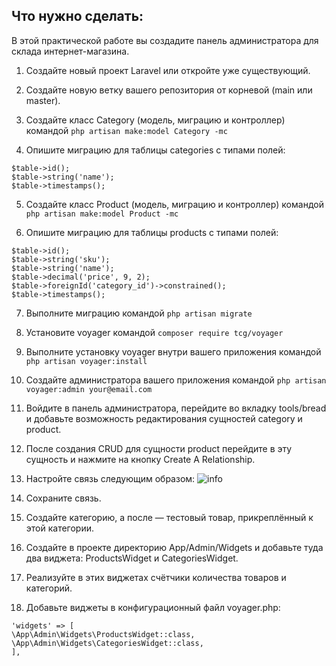 ## Что нужно сделать:

В этой практической работе вы создадите панель администратора для склада интернет-магазина.

1. Создайте новый проект Laravel или откройте уже существующий.

2. Создайте новую ветку вашего репозитория от корневой (main или master).

3. Создайте класс Category (модель, миграцию и контроллер) командой `php artisan make:model Category -mc`

4. Опишите миграцию для таблицы categories c типами полей:

```
$table->id();
$table->string('name');
$table->timestamps();
```

5. Создайте класс Product (модель, миграцию и контроллер) командой `php artisan make:model Product -mc`

6. Опишите миграцию для таблицы products c типами полей:

```
$table->id();
$table->string('sku');
$table->string('name');
$table->decimal('price', 9, 2);
$table->foreignId('category_id')->constrained();
$table->timestamps();
```

7. Выполните миграцию командой `php artisan migrate`

8. Установите voyager командой `composer require tcg/voyager`

9. Выполните установку voyager внутри вашего приложения командой `php artisan voyager:install`

10. Создайте администратора вашего приложения командой `php artisan voyager:admin your@email.com`

11. Войдите в панель администратора, перейдите во вкладку tools/bread и добавьте возможность редактирования сущностей category и product.

12. После создания CRUD для сущности product перейдите в эту сущность и нажмите на кнопку Create A Relationship.

13. Настройте связь следующим образом:
![info](./1.png)

14. Сохраните связь.

15. Создайте категорию, а после — тестовый товар, прикреплённый к этой категории.

16. Создайте в проекте директорию App/Admin/Widgets и добавьте туда два виджета: ProductsWidget и CategoriesWidget.

17. Реализуйте в этих виджетах счётчики количества товаров и категорий.

18. Добавьте виджеты в конфигурационный файл voyager.php:
```
'widgets' => [
\App\Admin\Widgets\ProductsWidget::class,
\App\Admin\Widgets\CategoriesWidget::class,
],
```

